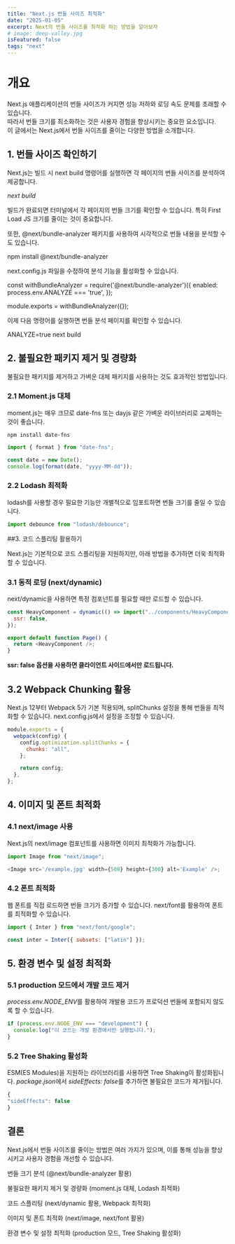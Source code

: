 ```yaml
---
title: "Next.js 번들 사이즈 최적화"
date: "2025-01-05"
excerpt: Next의 번들 사이즈를 최적화 하는 방법을 알아보자
# image: deep-valley.jpg
isFeatured: false
tags: "next"
---
```


# 개요

Next.js 애플리케이션의 번들 사이즈가 커지면 성능 저하와 로딩 속도 문제를 초래할 수 있습니다. \
따라서 번들 크기를 최소화하는 것은 사용자 경험을 향상시키는 중요한 요소입니다. \
이 글에서는 Next.js에서 번들 사이즈를 줄이는 다양한 방법을 소개합니다.

## 1. 번들 사이즈 확인하기

Next.js는 빌드 시 next build 명령어를 실행하면 각 페이지의 번들 사이즈를 분석하여 제공합니다.

_next build_

빌드가 완료되면 터미널에서 각 페이지의 번들 크기를 확인할 수 있습니다. 특히 First Load JS 크기를 줄이는 것이 중요합니다.

또한, @next/bundle-analyzer 패키지를 사용하여 시각적으로 번들 내용을 분석할 수도 있습니다.

npm install @next/bundle-analyzer

next.config.js 파일을 수정하여 분석 기능을 활성화할 수 있습니다.

const withBundleAnalyzer = require('@next/bundle-analyzer')({
enabled: process.env.ANALYZE === 'true',
});

module.exports = withBundleAnalyzer({});

이제 다음 명령어를 실행하면 번들 분석 페이지를 확인할 수 있습니다.

ANALYZE=true next build

## 2. 불필요한 패키지 제거 및 경량화

불필요한 패키지를 제거하고 가벼운 대체 패키지를 사용하는 것도 효과적인 방법입니다.

### 2.1 Moment.js 대체

moment.js는 매우 크므로 date-fns 또는 dayjs 같은 가벼운 라이브러리로 교체하는 것이 좋습니다.

`npm install date-fns`

```js
import { format } from "date-fns";

const date = new Date();
console.log(format(date, "yyyy-MM-dd"));
```

### 2.2 Lodash 최적화

lodash를 사용할 경우 필요한 기능만 개별적으로 임포트하면 번들 크기를 줄일 수 있습니다.

```js
import debounce from "lodash/debounce";
```

##3. 코드 스플리팅 활용하기

Next.js는 기본적으로 코드 스플리팅을 지원하지만, 아래 방법을 추가하면 더욱 최적화할 수 있습니다.

### 3.1 동적 로딩 (next/dynamic)

next/dynamic을 사용하면 특정 컴포넌트를 필요할 때만 로드할 수 있습니다.

```js
const HeavyComponent = dynamic(() => import("../components/HeavyComponent"), {
  ssr: false,
});

export default function Page() {
  return <HeavyComponent />;
}
```

**ssr: false 옵션을 사용하면 클라이언트 사이드에서만 로드됩니다.**

## 3.2 Webpack Chunking 활용

Next.js 12부터 Webpack 5가 기본 적용되며, splitChunks 설정을 통해 번들을 최적화할 수 있습니다. next.config.js에서 설정을 조정할 수 있습니다.

```js
module.exports = {
  webpack(config) {
    config.optimization.splitChunks = {
      chunks: "all",
    };

    return config;
  },
};
```

## 4. 이미지 및 폰트 최적화

### 4.1 next/image 사용

Next.js의 next/image 컴포넌트를 사용하면 이미지 최적화가 가능합니다.

```js
import Image from "next/image";

<Image src='/example.jpg' width={500} height={300} alt='Example' />;
```

### 4.2 폰트 최적화

웹 폰트를 직접 로드하면 번들 크기가 증가할 수 있습니다. next/font를 활용하여 폰트를 최적화할 수 있습니다.

```js
import { Inter } from "next/font/google";

const inter = Inter({ subsets: ["latin"] });
```

## 5. 환경 변수 및 설정 최적화

### 5.1 production 모드에서 개발 코드 제거

*process.env.NODE_ENV*를 활용하여 개발용 코드가 프로덕션 번들에 포함되지 않도록 할 수 있습니다.

```js
if (process.env.NODE_ENV === "development") {
  console.log("이 코드는 개발 환경에서만 실행됩니다.");
}
```

### 5.2 Tree Shaking 활성화

ESM(ES Modules)을 지원하는 라이브러리를 사용하면 Tree Shaking이 활성화됩니다. *package.json*에서 *sideEffects: false*를 추가하면 불필요한 코드가 제거됩니다.

```js
{
"sideEffects": false
}
```

## 결론

Next.js에서 번들 사이즈를 줄이는 방법은 여러 가지가 있으며, 이를 통해 성능을 향상시키고 사용자 경험을 개선할 수 있습니다.

번들 크기 분석 (@next/bundle-analyzer 활용)

불필요한 패키지 제거 및 경량화 (moment.js 대체, Lodash 최적화)

코드 스플리팅 (next/dynamic 활용, Webpack 최적화)

이미지 및 폰트 최적화 (next/image, next/font 활용)

환경 변수 및 설정 최적화 (production 모드, Tree Shaking 활성화)
